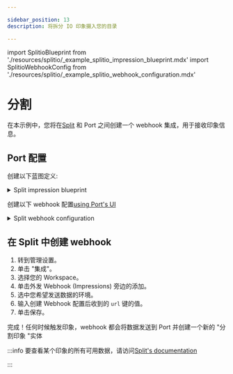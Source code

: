 ```yaml
---

sidebar_position: 13
description: 将拆分 IO 印象摄入您的目录

---
```


import SplitioBlueprint from './resources/splitio/_example_splitio_impression_blueprint.mdx'
import SplitioWebhookConfig from './resources/splitio/_example_splitio_webhook_configuration.mdx'

# 分割

在本示例中，您将在[Split](https://www.split.io/) 和 Port 之间创建一个 webhook 集成，用于接收印象信息。

## Port 配置

创建以下蓝图定义: 

<details>
<summary>Split impression blueprint</summary>

<SplitioBlueprint/>

</details>

创建以下 webhook 配置[using Port's UI](/build-your-software-catalog/sync-data-to-catalog/webhook/?operation=ui#configuring-webhook-endpoints)

<details>

<summary>Split webhook configuration</summary>

1. **基本信息** 选项卡 - 填写以下详细信息: 
    1.title: `Split Mapper`；
    2.标识符 : `split_mapper`；
    3.Description : `将 Splitio 印象映射到 Port` 的 webhook 配置；
    4.图标 : `Jenkins`；
2. **集成配置**选项卡 - 填写以下 JQ 映射: 
   <SplitioWebhookConfig/>
3.点击页面底部的**保存**。

</details>

## 在 Split 中创建 webhook

1. 转到管理设置。
2. 单击 "集成"。
3. 选择您的 Workspace。
4. 单击外发 Webhook (Impressions) 旁边的添加。
5. 选中您希望发送数据的环境。
6. 输入创建 Webhook 配置后收到的 `url` 键的值。
7. 单击保存。

完成！任何时候触发印象，webhook 都会将数据发送到 Port 并创建一个新的 "分割印象 "实体

:::info 要查看某个印象的所有可用数据，请访问[Split's documentation](https://help.split.io/hc/en-us/articles/360020700232-Webhook-impressions)

:::